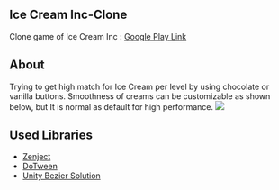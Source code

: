 ## Ice Cream Inc-Clone
Clone game of Ice Cream Inc : [Google Play Link](https://play.google.com/store/apps/details?id=com.RedLineGames.Game49&hl=tr) 
## About
Trying to get high match for Ice Cream per level by using chocolate or vanilla buttons. Smoothness of creams can be customizable as shown below, but It is normal as default for high performance.
![](http://www.sebahattinonurozler.com/wp-content/uploads/2020/05/IceCreamInc.gif)
## Used Libraries
- [Zenject](https://github.com/modesttree/Zenject)
- [DoTween](https://github.com/Demigiant/dotween)
- [Unity Bezier Solution](https://github.com/yasirkula/UnityBezierSolution)
